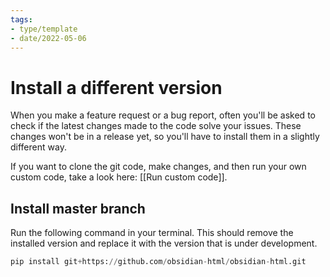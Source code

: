 ```yaml
---
tags:
- type/template
- date/2022-05-06
---
```


# Install a different version
When you make a feature request or a bug report, often you'll be asked to check if the latest changes made to the code solve your issues.  These changes won't be in a release yet, so you'll have to install them in a slightly different way.

If you want to clone the git code, make changes, and then run your own custom code, take a look here: [[Run custom code]].

## Install master branch
Run the following command in your terminal. This should remove the installed version and replace it with the version that is under development.

```python
pip install git+https://github.com/obsidian-html/obsidian-html.git
```
